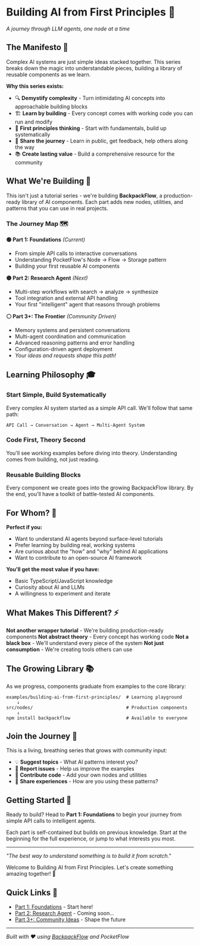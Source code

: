 # Building AI from First Principles 🧠

*A journey through LLM agents, one node at a time*

## The Manifesto 📜

Complex AI systems are just simple ideas stacked together. This series breaks down the magic into understandable pieces, building a library of reusable components as we learn.

**Why this series exists:**
- 🔍 **Demystify complexity** - Turn intimidating AI concepts into approachable building blocks
- 🏗️ **Learn by building** - Every concept comes with working code you can run and modify
- 🌱 **First principles thinking** - Start with fundamentals, build up systematically
- 🤝 **Share the journey** - Learn in public, get feedback, help others along the way
- 📚 **Create lasting value** - Build a comprehensive resource for the community

## What We're Building 🎯

This isn't just a tutorial series - we're building **BackpackFlow**, a production-ready library of AI components. Each part adds new nodes, utilities, and patterns that you can use in real projects.

### The Journey Map 🗺️

**🟢 Part 1: Foundations** *(Current)*
- From simple API calls to interactive conversations
- Understanding PocketFlow's Node → Flow → Storage pattern
- Building your first reusable AI components

**🟡 Part 2: Research Agent** *(Next)*
- Multi-step workflows with search → analyze → synthesize
- Tool integration and external API handling
- Your first "intelligent" agent that reasons through problems

**⚪ Part 3+: The Frontier** *(Community Driven)*
- Memory systems and persistent conversations
- Multi-agent coordination and communication
- Advanced reasoning patterns and error handling
- Configuration-driven agent deployment
- *Your ideas and requests shape this path!*

## Learning Philosophy 🎓

### Start Simple, Build Systematically
Every complex AI system started as a simple API call. We'll follow that same path:
```
API Call → Conversation → Agent → Multi-Agent System
```

### Code First, Theory Second
You'll see working examples before diving into theory. Understanding comes from building, not just reading.

### Reusable Building Blocks
Every component we create goes into the growing BackpackFlow library. By the end, you'll have a toolkit of battle-tested AI components.

## For Whom? 👥

**Perfect if you:**
- Want to understand AI agents beyond surface-level tutorials
- Prefer learning by building real, working systems
- Are curious about the "how" and "why" behind AI applications
- Want to contribute to an open-source AI framework

**You'll get the most value if you have:**
- Basic TypeScript/JavaScript knowledge
- Curiosity about AI and LLMs
- A willingness to experiment and iterate

## What Makes This Different? ⚡

**Not another wrapper tutorial** - We're building production-ready components
**Not abstract theory** - Every concept has working code
**Not a black box** - We'll understand every piece of the system
**Not just consumption** - We're creating tools others can use

## The Growing Library 📚

As we progress, components graduate from examples to the core library:

```
examples/building-ai-from-first-principles/  # Learning playground
    ↓
src/nodes/                                   # Production components
    ↓
npm install backpackflow                     # Available to everyone
```

## Join the Journey 🚀

This is a living, breathing series that grows with community input:

- 💡 **Suggest topics** - What AI patterns interest you?
- 🐛 **Report issues** - Help us improve the examples
- 🔀 **Contribute code** - Add your own nodes and utilities
- 📝 **Share experiences** - How are you using these patterns?

## Getting Started 🏁

Ready to build? Head to **Part 1: Foundations** to begin your journey from simple API calls to intelligent agents.

Each part is self-contained but builds on previous knowledge. Start at the beginning for the full experience, or jump to what interests you most.

---

*"The best way to understand something is to build it from scratch."*

Welcome to Building AI from First Principles. Let's create something amazing together! 🎉

## Quick Links 🔗

- [Part 1: Foundations](./01-foundations/) - Start here!
- [Part 2: Research Agent](./02-research-agent/) - Coming soon...
- [Part 3+: Community Ideas](./03-and-beyond/) - Shape the future

---

*Built with ❤️ using [BackpackFlow](../../) and PocketFlow*
